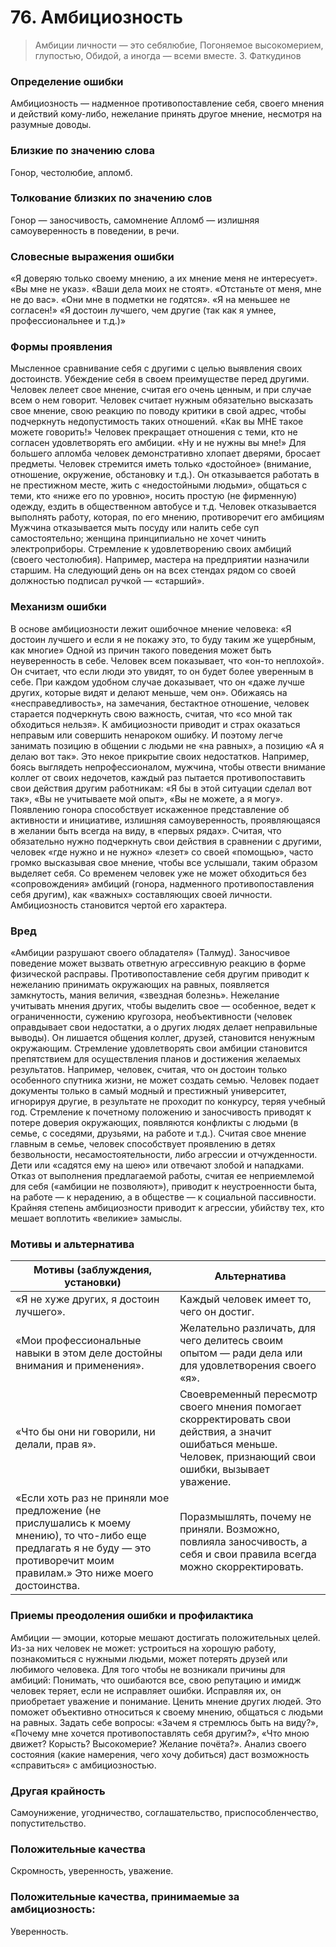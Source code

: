 # 76. Амбициозность
>Амбиции личности — это себялюбие, 
Погоняемое высокомерием, глупостью, 
Обидой, а иногда — всеми вместе.
З. Фаткудинов

### Определение ошибки
Амбициозность — надменное противопоставление себя, своего мнения и действий кому-либо, нежелание принять другое мнение, несмотря на разумные доводы.

### Близкие по значению слова
Гонор, честолюбие, апломб.

### Толкование близких по значению слов
Гонор — заносчивость, самомнение
Апломб — излишняя самоуверенность в поведении, в речи.

### Словесные выражения ошибки
«Я доверяю только своему мнению, а их мнение меня не интересует».
«Вы мне не указ».
«Ваши дела моих не стоят».
«Отстаньте от меня, мне не до вас».
«Они мне в подметки не годятся».
«Я на меньшее не согласен!»
«Я достоин лучшего, чем другие (так как я умнее, профессиональнее и т.д.)»

### Формы проявления
Мысленное сравнивание себя с другими с целью выявления своих достоинств.
Убеждение себя в своем преимуществе перед другими.
Человек лелеет свое мнение, считая его очень ценным, и при случае всем о нем говорит.
Человек считает нужным обязательно высказать свое мнение, свою реакцию по поводу критики в свой адрес, чтобы подчеркнуть недопустимость таких отношений. «Как вы МНЕ такое можете говорить!»
Человек прекращает отношения с теми, кто не согласен удовлетворять его амбиции. «Ну и не нужны вы мне!»
Для большего апломба человек демонстративно хлопает дверями, бросает предметы.
Человек стремится иметь только «достойное» (внимание, отношение, окружение, обстановку и т.д.). Он отказывается работать в не престижном месте, жить с «недостойными людьми», общаться с теми, кто «ниже его по уровню», носить простую (не фирменную) одежду, ездить в общественном автобусе и т.д.
Человек отказывается выполнять работу, которая, по его мнению, противоречит его амбициям Мужчина отказывается мыть посуду или налить себе суп самостоятельно; женщина принципиально не хочет чинить электроприборы.
Стремление к удовлетворению своих амбиций (своего честолюбия). Например, мастера на предприятии назначили старшим. На следующий день он на всех стендах рядом со своей должностью подписал ручкой — «старший».

### Механизм ошибки
В основе амбициозности лежит ошибочное мнение человека: «Я достоин лучшего и если я не покажу это, то буду таким же ущербным, как многие»
Одной из причин такого поведения может быть неуверенность в себе. Человек всем показывает, что «он-то неплохой». Он считает, что если люди это увидят, то он будет более уверенным в себе. При каждом удобном случае доказывает, что он «даже лучше других, которые видят и делают меньше, чем он».
Обижаясь на «несправедливость», на замечания, бестактное отношение, человек старается подчеркнуть свою важность, считая, что «со мной так обходиться нельзя».
К амбициозности приводит и страх оказаться неправым или совершить ненароком ошибку. И поэтому легче занимать позицию в общении с людьми не «на равных», а позицию «А я делаю вот так». Это некое прикрытие своих недостатков. Например, боясь выглядеть непрофессионалом, мужчина, чтобы отвести внимание коллег от своих недочетов, каждый раз пытается противопоставить свои действия другим работникам: «Я бы в этой ситуации сделал вот так», «Вы не учитываете мой опыт», «Вы не можете, а я могу».
Появлению гонора способствует искаженное представление об активности и инициативе, излишняя самоуверенность, проявляющаяся в желании быть всегда на виду, в «первых рядах». Считая, что обязательно нужно подчеркнуть свои действия в сравнении с другими, человек «где нужно и не нужно» «лезет» со своей «помощью», часто громко высказывая свое мнение, чтобы все услышали, таким образом выделяет себя.
Со временем человек уже не может обходиться без «сопровождения» амбиций (гонора, надменного противопоставления себя другим), как «важных» составляющих своей личности. Амбициозность становится чертой его характера.

### Вред
«Амбиции разрушают своего обладателя» (Талмуд).
Заносчивое поведение может вызвать ответную агрессивную реакцию в форме физической расправы.
Противопоставление себя другим приводит к нежеланию принимать окружающих на равных, появляется замкнутость, мания величия, «звездная болезнь».
Нежелание учитывать мнения других, чтобы выделить свое — особенное, ведет к ограниченности, сужению кругозора, необъективности (человек оправдывает свои недостатки, а о других людях делает неправильные выводы). Он лишается общения коллег, друзей, становится ненужным окружающим.
Стремление удовлетворять свои амбиции становится препятствием для осуществления планов и достижения желаемых результатов. Например, человек, считая, что он достоин только особенного спутника жизни, не может создать семью. Человек подает документы только в самый модный и престижный университет, игнорируя другие, в результате не проходит по конкурсу, теряя учебный год.
Стремление к почетному положению и заносчивость приводят к потере доверия окружающих, появляются конфликты с людьми (в семье, с соседями, друзьями, на работе и т.д.).
Считая свое мнение главным в семье, человек способствует проявлению в детях безвольности, несамостоятельности, либо агрессии и отчужденности. Дети или «садятся ему на шею» или отвечают злобой и нападками.
Отказ от выполнения предлагаемой работы, считая ее неприемлемой для себя («амбиции не позволяют»), приводит к неустроенности быта, на работе — к нерадению, а в обществе — к социальной пассивности.
Крайняя степень амбициозности приводит к агрессии, убийству тех, кто мешает воплотить «великие» замыслы.

### Мотивы и альтернатива
Мотивы (заблуждения, установки) | Альтернатива
--- | ---
«Я не хуже других, я достоин лучшего».	| Каждый человек имеет то, чего он достиг.
«Мои профессиональные навыки в этом деле достойны внимания и применения».	| Желательно различать, для чего делитесь своим опытом — ради дела или для удовлетворения своего «я».
«Что бы они ни говорили, ни делали, прав я». | Своевременный пересмотр своего мнения помогает скорректировать свои действия, а значит ошибаться меньше. Человек, признающий свои ошибки, вызывает уважение.
«Если хоть раз не приняли мое предложение (не прислушались к моему мнению), то что-либо еще предлагать я не буду — это противоречит моим правилам.» Это ниже моего достоинства.	 | Поразмышлять, почему не приняли. Возможно, повлияла заносчивость, а себя и свои правила всегда можно скорректировать.

### Приемы преодоления ошибки и профилактика
Амбиции — эмоции, которые мешают достигать положительных целей. Из-за них человек не может: устроиться на хорошую работу, познакомиться с нужными людьми, может потерять друзей или любимого человека.
Для того чтобы не возникали причины для амбиций:
Понимать, что ошибаются все, свою репутацию и имидж человек теряет, если не исправляет ошибки. Исправляя их, он приобретает уважение и понимание.
Ценить мнение других людей. Это поможет объективно относиться к своему мнению, общаться с людьми на равных.
Задать себе вопросы: «Зачем я стремлюсь быть на виду?», «Почему мне хочется противопоставлять себя другим?», «Что мною движет? Корысть? Высокомерие? Желание почёта?». Анализ своего состояния (какие намерения, чего хочу добиться) даст возможность «справиться» с амбициозностью.

### Другая крайность
Самоунижение, угодничество, соглашательство, приспособленчество, попустительство.

### Положительные качества
Скромность, уверенность, уважение.

### Положительные качества, принимаемые за амбициозность:
Уверенность. 

